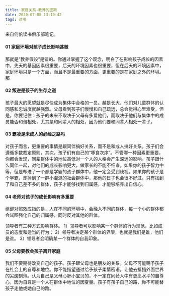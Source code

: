 ```yaml
---
title: 家庭关系-教养的密斯
date: 2020-07-08 13:19:42
tags: 读书
---
```

来自何帆读书俱乐部笔记。

#### 01 家庭环境对孩子成长影响甚微
那就是“教养假设”是错的。你通过掌握了这个观念，明白了在影响孩子成长的因素中，先天的基因因素很重要，后天的环境因素也很重要，但在后天的环境因素中，家庭环境只是一个方面，而且不是最重要的方面，更重要的是在家庭之外的环境。那

#### 02 叛逆是孩子的生存之道
孩子最大的愿望就是尽快成为集体中合格的一员。越是长大，他们对儿童群体的认同感和忠诚度就越强烈。父母看到孩子们慢慢和自己疏远，总会觉得心里难受，但是，你要记住：孩子的未来不取决于父母有多爱他们，而取决于他们与集体中的成员能否和谐相处，尤其是和同辈人的相处，因为他们要和同辈人相处一辈子。

#### 03 霸凌是未成人的必经之路吗
对孩子而言，更重要的事情是跟同伴搞好关系，而不是和成人搞好关系。孩子们会遵循多数裁定原则，其次，孩子们有自己的“啄食次序”。不管哪一种因素更重要，你都会发现，同辈群体中的地位高低对一个人的人格会产生深远的影响。孩子跟什么同伴一起，对他们的成长影响更大，做家长的不能不细查。如果你的孩子智力中等，但是却进了一个都是学霸的孩子群体中，他一定会受到歧视。如果你的孩子是个学霸，却掉到了一群小混混的社会群体中，那他的日子也会很不好过。只有找到了和自己差不多的群体，孩子才能够找到归属感，才能够培养出自信心。

#### 04 老师对孩子的成长影响有多重要
组键对照效应指的是，人在不同的环境中，会融入不同的群体，每一个小的群体都会试图强化自己的归属感，同时反对其他的群体。

领导者有三种方式影响群体。
1）领导者可以影响某一个群体的行为规范，比如成员的态度和适当的行为；
2）领导者决定某个群体的界限，也就是我们是谁，他们是谁。
3）领导者会明确某一个群体的自我印象。

#### 05 父母要教会孩子离开家庭
我们不要期待改变自己的孩子。孩子跟父母也是朋友的关系。父母不可能赐予孩子在社会上的自尊和地位。你不能指望通过给予孩子柔情密语，让他去抵挡外面世界的尖酸刻薄。认为自己是父母心肝小宝贝的，不一定在同龄人中有更高水平的自尊心，因为自尊是一个人在群体中地位的因变量。孩子有孩子自己的路，你不可能替孩子走他或她自己的路。

